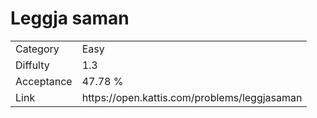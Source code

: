 # Leggja saman

<table>
    <tr>
        <td>Category</td>
        <td>Easy</td>
    </tr>
    <tr>
        <td>Diffulty</td>
        <td>1.3</td>
    </tr>
    <tr>
        <td>Acceptance</td>
        <td>47.78 %</td>
    </tr>
    <tr>
        <td>Link</td>
        <td>https://open.kattis.com/problems/leggjasaman</td>
    </tr>
</table>